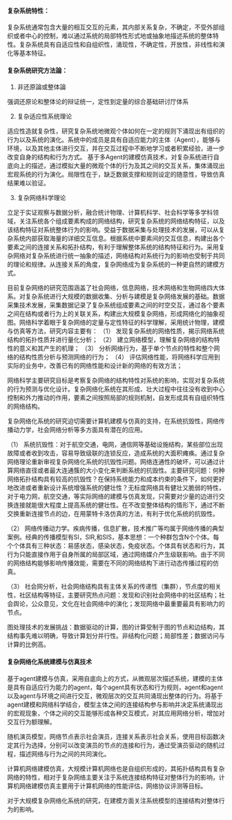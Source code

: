 #### 复杂系统特性：
复杂系统通常包含大量的相互交互的元素，其内部关系复杂，不确定，不受外部组织或者中心的控制，难以通过系统的局部特性形式地或抽象地描述系统的整体特性。复杂系统具有自适应性和自组织性，涌现性，不确定性，开放性，非线性和演化等基本特征。

#### 复杂系统研究方法論：

1. 非还原論或整体論

强调还原论和整体论的辩证统一，定性到定量的综合基础研讨厅体系

2. 复杂适应性系统理论

适应性造就复杂性，研究复杂系统地微观个体如何在一定的规则下涌现出有组织的行为以及系统的演化。系统中的成员是具有自适应能力的主体（Agent），能够与环境，以及其他主体进行交互，并在交互过程中不断地学习或者积累经验，进一步改变自身的结构和行为方式。
基于多Agent的建模仿真技术，对复杂系统进行自底向上的描述，通过模拟大量的微观个体的行为及其之间的交互关系，集体涌现出宏观系统的行为演化。局限性在于，缺乏数据支撑和规则设定的随意性，导致仿真结果难以验证。

3. 复杂网络科学理论

立足于实证观察与数据分析，融合统计物理、计算机科学、社会科学等多学科领域，关注系统各个组成要素构成的网络结构，研究复杂系统的网络结构特征，以及该结构特征对系统整体行为的影响。受益于数据采集与处理技术的发展，可以从复杂系统内部获取海量的详细交互信息。根据系统中要素间的交互信息，构建出各个要素之间的连接关系和拓扑结构，有利于理解整体系统的结构特征和行为。采用复杂网络对复杂系统进行统一抽象的描述，网络结构对系统行为的影响也受制于共同的理论和规律。从连接关系的角度，复杂网络成为复杂系统的一种更自然的建模方式。

目前复杂网络的研究范围涵盖了社会网络，信息网络，技术网络和生物网络四大体系。对复杂系统进行大规模的数据收集、分析与建模是复杂网络发展的基础。数据采集技术发展，采集数据记录了复杂系统组成要素之间的时空交互，通过各个要素之间在结构或者行为上的关联关系，构建出大规模复杂网络，形成网络化的抽象视图。网络科学着眼于复杂网络的定量与定性特征的科学理解，采用统计物理，建模与仿真等方法，研究内容主要有：
（1） 发现复杂系统的网络性质，揭示网络系统结构的拓扑性质并进行量化分析；
（2） 建立网络模型，理解复杂网络的结构特性的意义和其产生的机理；
（3） 分析网络行为，基于单个节点的特性和整个网络的结构性质分析与预测网络的行为；
（4） 评估网络性能，将网络科学应用到实际的业务中，改善已有的网络性能和设计新的网络的有效方法；

网络科学主要研究目标是考察复杂网络的结构特性对系统的影响，实现对复杂系统的行为预测与优化设计。复杂网络化系统在其形成、壮大过程中往往没有收到中心控制和外力推动的作用，要素之间按照局部的规则机制，自发形成具有自组织特性的网络结构。

复杂网络化系统的研究迫切需要计算机建模与仿真的支持，在系统抗毁性，网络传播动力学，社会网络分析等多方面具有潜在的应用。

（1） 系统抗毁性：对于航空交通，电网，通信网等基础设施结构，某些部位出现故障或者收到攻击，容易导致级联的连锁反应，造成系统的大面积瘫痪。通过复杂网络理论重新审视复杂网络化系统的抗毁性问题。网络连通性的破坏，可以通过计算网络直径或者最大连通簇的大小变化来判断系统的抗毁性。主要研究问题：何种网络拓扑结构具有较高的抗毁性？在保持系统能力和成本约束的条件下，如何更好地改进或者重新设计系统增强系统的健壮性？无标度网络具有健壮又脆弱的特性，对于电力网，航空交通，等实际网络的建模与仿真发现，只需要对少量的边进行交换连接就能很大程度上提高系统的健壮性。在不改变整体结构的情形下，通过不断交换重新连接节点的边，在用蒙特卡洛仿真的方法，有利于优化系统的抗毁性。

（2） 网络传播动力学。疾病传播，信息扩散，技术推广等均属于网络传播的典型案例。经典的传播模型有SI，SIR,和SIS，基本思想：一个种群包含N个个体。每个个体具有三种状态：易感状态，感染状态，免疫状态。个体具有状态和行为，其行为只能直接作用于自身所属的局部区域，通过网络媒介产生级联影响。由于不同的网络结构能够影响传播效能，需要在不同的网络结构下进行动态传播过程的仿真。

（3） 社会网分析，社会网络结构具有主体关系的传递性（集群），节点度的相关性，社区结构等特征，主要研究热点问题：发现和识别社会网络中的社区结构；社会舆论，公众意见，文化在社会网络中的演化；发现网络中最重要最具有影响力的节点。

图处理技术的发展挑战：数据驱动的计算，图的计算受制于图的节点和边结构，其结构事先难以明确，导致计算划分并行性。非结构化问题；局部性差；数据访问与计算的比例高。

#### 复杂网络化系统建模与仿真技术

基于agent建模与仿真，采用自底向上的方式，从微观层次描述系统，建模的主体是具有自适应行为能力的agent，每个agent具有状态和行为规则，agent和agent以及agent与环境之间进行交互，微观层次的交互共同涌现出整体的行为。将基于agent建模和网络科学结合，模型主体之间的连接结构参与影响并决定系统涌现出的宏观现象，个体之间的交互能够形成各种交互模式，对其应用网络分析，增加对交互行为额理解。

随机演员模型，网络节点表示社会演员，连接关系表示社会关系，使用目标函数决定其行为选择，分别可以改变演员的节点的连接和行为，通过受演员驱动的随机过程，描述网络与行为之间的共同演化。

计算机网络建模仿真，大规模计算机网络也是自组织形成的，其拓扑结构具有复杂网络的特性，相对于复杂网络主要关注于系统连接结构特征对整体行为的影响，计算机网络建模仿真主要用于计算机网络的性能评估，网络协议评测等目标。

对于大规模复杂网络化系统的研究，在建模方面关注系统模型的连接结构对整体行为的影响。